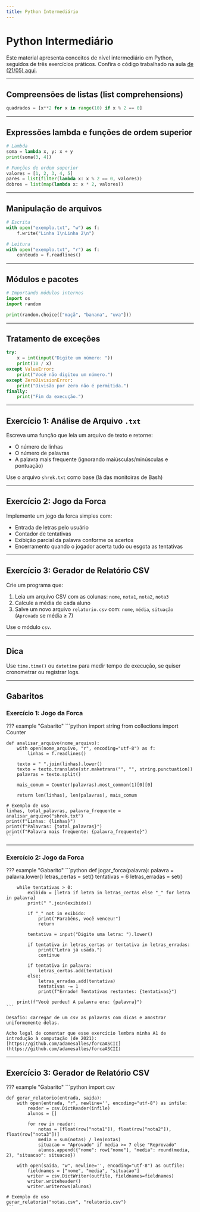 ```yaml
---
title: Python Intermediário
---
```


# Python Intermediário

Este material apresenta conceitos de nível intermediário em Python, seguidos de três exercícios práticos. Confira o código trabalhado na aula [de (21/05) aqui](https://github.com/adamesalles/edu/blob/main/resources/2025/introcomp/21-05/ex1.py).

---

## Compreensões de listas (list comprehensions)

```python
quadrados = [x**2 for x in range(10) if x % 2 == 0]
```

---

## Expressões lambda e funções de ordem superior

```python
# Lambda
soma = lambda x, y: x + y
print(soma(3, 4))

# Funções de ordem superior
valores = [1, 2, 3, 4, 5]
pares = list(filter(lambda x: x % 2 == 0, valores))
dobros = list(map(lambda x: x * 2, valores))
```

---

## Manipulação de arquivos

```python
# Escrita
with open("exemplo.txt", "w") as f:
    f.write("Linha 1\nLinha 2\n")

# Leitura
with open("exemplo.txt", "r") as f:
    conteudo = f.readlines()
```

---

## Módulos e pacotes

```python
# Importando módulos internos
import os
import random

print(random.choice(["maçã", "banana", "uva"]))
```

---

## Tratamento de exceções

```python
try:
    x = int(input("Digite um número: "))
    print(10 / x)
except ValueError:
    print("Você não digitou um número.")
except ZeroDivisionError:
    print("Divisão por zero não é permitida.")
finally:
    print("Fim da execução.")
```

---

## Exercício 1: Análise de Arquivo `.txt`

Escreva uma função que leia um arquivo de texto e retorne:

- O número de linhas
- O número de palavras
- A palavra mais frequente (ignorando maiúsculas/minúsculas e pontuação)

Use o arquivo `shrek.txt` como base (lá das monitoiras de Bash)

---

## Exercício 2: Jogo da Forca

Implemente um jogo da forca simples com:

- Entrada de letras pelo usuário
- Contador de tentativas
- Exibição parcial da palavra conforme os acertos
- Encerramento quando o jogador acerta tudo ou esgota as tentativas

---

## Exercício 3: Gerador de Relatório CSV

Crie um programa que:

1. Leia um arquivo CSV com as colunas: `nome`, `nota1`, `nota2`, `nota3`
2. Calcule a média de cada aluno
3. Salve um novo arquivo `relatorio.csv` com: `nome`, `média`, `situação` (`Aprovado` se média ≥ 7)

Use o módulo `csv`.

---

## Dica

Use `time.time()` ou `datetime` para medir tempo de execução, se quiser cronometrar ou registrar logs.

---

## Gabaritos

### Exercício 1: Jogo da Forca

??? example "Gabarito"
    ```python
    import string
    from collections import Counter

    def analisar_arquivo(nome_arquivo):
        with open(nome_arquivo, "r", encoding="utf-8") as f:
            linhas = f.readlines()

        texto = " ".join(linhas).lower()
        texto = texto.translate(str.maketrans("", "", string.punctuation))
        palavras = texto.split()

        mais_comum = Counter(palavras).most_common(1)[0][0]

        return len(linhas), len(palavras), mais_comum

    # Exemplo de uso
    linhas, total_palavras, palavra_frequente = analisar_arquivo("shrek.txt")
    print(f"Linhas: {linhas}")
    print(f"Palavras: {total_palavras}")
    print(f"Palavra mais frequente: {palavra_frequente}")
    ```

---

### Exercício 2: Jogo da Forca

??? example "Gabarito"
    ```python
    def jogar_forca(palavra):
        palavra = palavra.lower()
        letras_certas = set()
        tentativas = 6
        letras_erradas = set()

        while tentativas > 0:
            exibido = [letra if letra in letras_certas else "_" for letra in palavra]
            print(" ".join(exibido))

            if "_" not in exibido:
                print("Parabéns, você venceu!")
                return

            tentativa = input("Digite uma letra: ").lower()

            if tentativa in letras_certas or tentativa in letras_erradas:
                print("Letra já usada.")
                continue

            if tentativa in palavra:
                letras_certas.add(tentativa)
            else:
                letras_erradas.add(tentativa)
                tentativas -= 1
                print(f"Errado! Tentativas restantes: {tentativas}")

        print(f"Você perdeu! A palavra era: {palavra}")
    ```

    Desafio: carregar de um csv as palavras com dicas e amostrar uniformemente delas. 

    Acho legal de comentar que esse exercício lembra minha A1 de introdução à computação (de 2021): [https://github.com/adamesalles/forcaASCII](https://github.com/adamesalles/forcaASCII)

---

## Exercício 3: Gerador de Relatório CSV

??? example "Gabarito"
    ```python
    import csv

    def gerar_relatorio(entrada, saida):
        with open(entrada, "r", newline='', encoding="utf-8") as infile:
            reader = csv.DictReader(infile)
            alunos = []

            for row in reader:
                notas = [float(row["nota1"]), float(row["nota2"]), float(row["nota3"])]
                media = sum(notas) / len(notas)
                situacao = "Aprovado" if media >= 7 else "Reprovado"
                alunos.append({"nome": row["nome"], "media": round(media, 2), "situacao": situacao})

        with open(saida, "w", newline='', encoding="utf-8") as outfile:
            fieldnames = ["nome", "media", "situacao"]
            writer = csv.DictWriter(outfile, fieldnames=fieldnames)
            writer.writeheader()
            writer.writerows(alunos)

    # Exemplo de uso
    gerar_relatorio("notas.csv", "relatorio.csv")
    ```